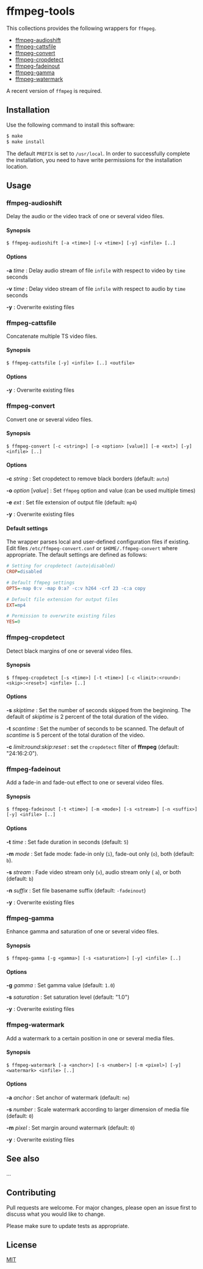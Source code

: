 # ffmpeg-tools

This collections provides the following wrappers for `ffmpeg`.

+ [ffmpeg-audioshift](#ffmpeg-audioshift)
+ [ffmpeg-cattsfile](#ffmpeg-cattsfile)
+ [ffmpeg-convert](#ffmpeg-convert)
+ [ffmpeg-cropdetect](#ffmpeg-cropdetect)
+ [ffmpeg-fadeinout](#ffmpeg-fadeinout)
+ [ffmpeg-gamma](#ffmpeg-gamma)
+ [ffmpeg-watermark](#ffmpeg-watermark)

A recent version of `ffmpeg` is required.



## Installation

Use the following command to install this software:

```bash
$ make
$ make install
```

The default `PREFIX` is set to `/usr/local`.  In order to successfully complete the installation, you need to have write permissions for the installation location.



## Usage


### ffmpeg-audioshift

Delay the audio or the video track of one or several video files.

#### Synopsis

```console
$ ffmpeg-audioshift [-a <time>] [-v <time>] [-y] <infile> [..]
```

#### Options

**-a** _time_
: Delay audio stream of file `infile` with respect to video by `time` seconds

**-v** _time_
: Delay video stream of file `infile` with respect to audio by `time` seconds

**-y**
: Overwrite existing files


### ffmpeg-cattsfile

Concatenate multiple TS video files.

#### Synopsis

```console
$ ffmpeg-cattsfile [-y] <infile> [..] <outfile>
```

#### Options

**-y**
: Overwrite existing files


### ffmpeg-convert

Convert one or several video files.

#### Synopsis

```console
$ ffmpeg-convert [-c <string>] [-o <option> [value]] [-e <ext>] [-y] <infile> [..]
```

#### Options

**-c** _string_
: Set cropdetect to remove black borders (default: `auto`)

**-o** _option_ [_value_]
: Set `ffmpeg` option and value (can be used multiple times)

**-e** _ext_
: Set file extension of output file (default: `mp4`)

**-y**
: Overwrite existing files

#### Default settings

The wrapper parses local and user-defined configuration files if existing.  Edit files `/etc/ffmpeg-convert.conf` or `$HOME/.ffmpeg-convert` where appropriate.  The default settings are defined as follows:

```ini
# Setting for cropdetect (auto|disabled)
CROP=disabled

# Default ffmpeg settings
OPTS=-map 0:v -map 0:a? -c:v h264 -crf 23 -c:a copy

# Default file extension for output files
EXT=mp4

# Permission to overwrite existing files
YES=0
```


### ffmpeg-cropdetect

Detect black margins of one or several video files.

#### Synopsis

```console
$ ffmpeg-cropdetect [-s <time>] [-t <time>] [-c <limit>:<round>:<skip>:<reset>] <infile> [..]
```

#### Options

**-s** _skiptime_
: Set the number of seconds skipped from the beginning.  The default of _skiptime_ is 2 percent of the total duration of the video.  

**-t** _scantime_
: Set the number of seconds to be scanned.  The default of _scantime_ is 5 percent of the total duration of the video.  

**-c** _limit_:_round_:_skip_:_reset_
: set the `cropdetect` filter of **ffmpeg** (default: "24:16:2:0").


### ffmpeg-fadeinout

Add a fade-in and fade-out effect to one or several video files.

#### Synopsis

```console
$ ffmpeg-fadeinout [-t <time>] [-m <mode>] [-s <stream>] [-n <suffix>] [-y] <infile> [..]
```

#### Options

**-t** _time_
: Set fade duration in seconds (default: `5`)

**-m** _mode_
: Set fade mode: fade-in only (`i`), fade-out only (`o`), both (default: `b`).

**-s** _stream_
: Fade video stream only (`v`), audio stream only ( `a`), or both (default: `b`)

**-n** _suffix_
: Set file basename suffix (default: `-fadeinout`)

**-y**
: Overwrite existing files


### ffmpeg-gamma

Enhance gamma and saturation of one or several video files.

#### Synopsis

```console
$ ffmpeg-gamma [-g <gamma>] [-s <saturation>] [-y] <infile> [..]
```

#### Options

**-g** _gamma_
: Set gamma value (default: `1.0`)

**-s** _saturation_
: Set saturation level (default: "1.0")

**-y**
: Overwrite existing files


### ffmpeg-watermark

Add a watermark to a certain position in one or several media files.

#### Synopsis

```console
$ ffmpeg-watermark [-a <anchor>] [-s <number>] [-m <pixel>] [-y] <watermark> <infile> [..]
```

#### Options

**-a** _anchor_
: Set anchor of watermark (default: `ne`)

**-s** _number_
: Scale watermark according to larger dimension of media file (default: `0`)

**-m** _pixel_
: Set margin around watermark (default: `0`)

**-y**
: Overwrite existing files


## See also

...



## Contributing

Pull requests are welcome. For major changes, please open an issue first to discuss what you would like to change.

Please make sure to update tests as appropriate.



## License

[MIT](https://choosealicense.com/licenses/mit/)
